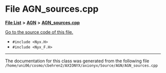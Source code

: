 
# File AGN\_sources.cpp


[**File List**](files.md) **>** [**AGN**](dir_ae7083928535d9dc761b73e4a2ad022f.md) **>** [**AGN\_sources.cpp**](AGN__sources_8cpp.md)

[Go to the source code of this file.](AGN__sources_8cpp_source.md)



* `#include <Nyx.H>`
* `#include <Nyx_F.H>`
























------------------------------
The documentation for this class was generated from the following file `/home/uni06/cosmo/cbehren2/AXIONYX/axionyx/Source/AGN/AGN_sources.cpp`